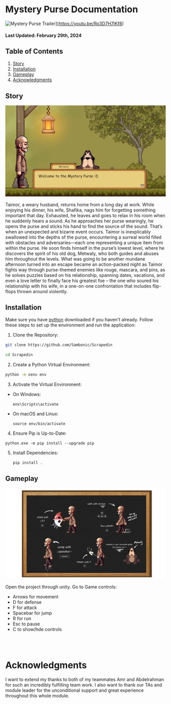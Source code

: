 # Mystery Purse Documentation

![Mystery Purse Trailer](https://img.youtube.com/vi/VIDEO_ID_HERE/0.jpg)](https://youtu.be/Ro3D7H7lKf8)


#### Last Updated: February 29th, 2024
## Table of Contents

1. [Story](#story)
2. [Installation](#installation)
3. [Gameplay](#gameplay)
4. [Acknowledgments](#acknowledgments)

<a name="story"></a>
## Story 

![Mystery Purse Screenshot](miscellaneous/images/mysterpurse_welcome.png)

Taimor, a weary husband, returns home from a long day at work. While enjoying his dinner, his wife, Shafika, nags him for forgetting something important that day. Exhausted, he leaves and goes to relax in his room when he suddenly hears a sound. As he approaches her purse wearingly, he opens the purse and sticks his hand to find the source of the sound. That’s when an unexpected and bizarre event occurs. Taimor is inexplicably swallowed into the depths of the purse, encountering a surreal world filled with obstacles and adversaries—each one representing a unique item from within the purse. He soon finds himself in the purse’s lowest level, where he discovers the spirit of his old dog, Metwaly, who both guides and abuses him throughout the levels.
What was going to be another mundane afternoon turned into an escape became an action-packed night as Taimor fights way through purse-themed enemies like rouge, mascara, and pins, as he solves puzzles based on his relationship, spanning dates, vacations, and even a love letter to finally face his greatest foe – the one who soured his relationship with his wife, in a one-on-one confrontation that includes flip-flops thrown around violently.



<a name="installation"></a>
## Installation

Make sure you have [python](https://www.python.org/downloads/) downloaded if you haven't already.
Follow these steps to set up the environment and run the application:

1. Clone the Repository:
   
```bash
git clone https://github.com/Sambonic/Scrapedin
```

```bash
cd Scrapedin
```

2. Create a Python Virtual Environment:
```bash
python -m venv env
```

3. Activate the Virtual Environment:
- On Windows:
  ```
  env\Scripts\activate
  ```

- On macOS and Linux:
  ```
  source env/bin/activate
  ```
4. Ensure Pip is Up-to-Date:
  ```
  python.exe -m pip install --upgrade pip
  ```
5. Install Dependencies:

   ```bash
   pip install .
   ```


<a name="gameplay"></a>
## Gameplay

![Mystery Purse Controls](miscellaneous/images/gameplay.png)

Open the project through unity.
Go to 
Game controls:
- Arrows for movement
- D for defense
- F for attack
- Spacebar for jump
- R for run
- Esc to pause
- C to show/hde controls


<br></br>
<a name="acknowledgments"></a>
# Acknowledgments
I want to extend my thanks to both of my teammates Amr and Abdelrahman for such an incredibly fulfilling team work. I also want to thank our TAs and module leader for the unconditional support and great experience throughout this whole module.


